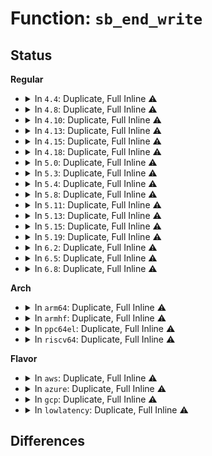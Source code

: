 # Function: <code>sb_end_write</code>

## Status
<b>Regular</b>
<ul>
<li>
<details>
<summary>In <code>4.4</code>: Duplicate, Full Inline ⚠️</summary>

**Collision:** Static Duplication

**Inline:** Full

**Transformation:** False

**Instances:**

```
In fs/open.c (ffffffff812096c5)
Location: include/linux/fs.h:1407
Inline: True
Inline callers:
  - fs/open.c:vfs_fallocate
```
```
In fs/pipe.c (ffffffff812150ba)
Location: include/linux/fs.h:1407
Inline: True
Inline callers:
  - fs/pipe.c:pipe_write
```
```
In fs/inode.c (ffffffff812291d0)
Location: include/linux/fs.h:1407
Inline: True
Inline callers:
  - fs/inode.c:touch_atime
```
```
In fs/namespace.c (ffffffff8122b851)
Location: include/linux/fs.h:1407
Inline: True
Inline callers:
  - fs/namespace.c:mnt_drop_write_file
```
```
In fs/ext4/super.c (ffffffff812ad061)
Location: include/linux/fs.h:1407
Inline: True
```
```
In fs/ext4/mmp.c (ffffffff812d7be5)
Location: include/linux/fs.h:1407
Inline: True
Inline callers:
  - fs/ext4/mmp.c:write_mmp_block
```
</details>
</li>
<li>
<details>
<summary>In <code>4.8</code>: Duplicate, Full Inline ⚠️</summary>

**Collision:** Static Duplication

**Inline:** Full

**Transformation:** False

**Instances:**

```
In fs/open.c (ffffffff8122f4b5)
Location: include/linux/fs.h:1484
Inline: True
Inline callers:
  - fs/open.c:vfs_fallocate
```
```
In fs/pipe.c (ffffffff8123bf3f)
Location: include/linux/fs.h:1484
Inline: True
Inline callers:
  - fs/pipe.c:pipe_write
```
```
In fs/inode.c (ffffffff812518e0)
Location: include/linux/fs.h:1484
Inline: True
Inline callers:
  - fs/inode.c:touch_atime
```
```
In fs/namespace.c (ffffffff81253ff5)
Location: include/linux/fs.h:1484
Inline: True
Inline callers:
  - fs/namespace.c:mnt_drop_write_file
```
```
In fs/ext4/super.c (ffffffff812e1937)
Location: include/linux/fs.h:1484
Inline: True
```
```
In fs/ext4/mmp.c (ffffffff8130795a)
Location: include/linux/fs.h:1484
Inline: True
Inline callers:
  - fs/ext4/mmp.c:write_mmp_block
```
</details>
</li>
<li>
<details>
<summary>In <code>4.10</code>: Duplicate, Full Inline ⚠️</summary>

**Collision:** Static Duplication

**Inline:** Full

**Transformation:** False

**Instances:**

```
In fs/open.c (ffffffff81241a1f)
Location: include/linux/fs.h:1450
Inline: True
Inline callers:
  - fs/open.c:vfs_fallocate
```
```
In fs/read_write.c (ffffffff81246b79)
Location: include/linux/fs.h:1450
Inline: True
Inline callers:
  - fs/read_write.c:vfs_copy_file_range
```
```
In fs/pipe.c (ffffffff8124ecc0)
Location: include/linux/fs.h:1450
Inline: True
Inline callers:
  - fs/pipe.c:pipe_write
```
```
In fs/ioctl.c (ffffffff8125a6ca)
Location: include/linux/fs.h:1450
Inline: True
Inline callers:
  - fs/ioctl.c:ioctl_file_clone
```
```
In fs/inode.c (ffffffff81264ab1)
Location: include/linux/fs.h:1450
Inline: True
Inline callers:
  - fs/inode.c:touch_atime
```
```
In fs/namespace.c (ffffffff81267335)
Location: include/linux/fs.h:1450
Inline: True
Inline callers:
  - fs/namespace.c:mnt_drop_write_file
```
```
In fs/ext4/super.c (ffffffff812f75aa)
Location: include/linux/fs.h:1450
Inline: True
```
```
In fs/ext4/mmp.c (ffffffff8131d94a)
Location: include/linux/fs.h:1450
Inline: True
Inline callers:
  - fs/ext4/mmp.c:write_mmp_block
```
</details>
</li>
<li>
<details>
<summary>In <code>4.13</code>: Duplicate, Full Inline ⚠️</summary>

**Collision:** Static Duplication

**Inline:** Full

**Transformation:** False

**Instances:**

```
In fs/open.c (ffffffff8124de39)
Location: include/linux/fs.h:1466
Inline: True
```
```
In fs/pipe.c (ffffffff8125abc6)
Location: include/linux/fs.h:1466
Inline: True
Inline callers:
  - fs/pipe.c:pipe_write
```
```
In fs/inode.c (ffffffff812722e3)
Location: include/linux/fs.h:1466
Inline: True
Inline callers:
  - fs/inode.c:touch_atime
```
```
In fs/namespace.c (ffffffff81274b95)
Location: include/linux/fs.h:1466
Inline: True
Inline callers:
  - fs/namespace.c:mnt_drop_write_file
```
```
In fs/ext4/mmp.c (ffffffff813145c2)
Location: include/linux/fs.h:1466
Inline: True
Inline callers:
  - fs/ext4/mmp.c:write_mmp_block
```
```
In fs/ext4/super.c (ffffffff8132bf7c)
Location: include/linux/fs.h:1466
Inline: True
```
</details>
</li>
<li>
<details>
<summary>In <code>4.15</code>: Duplicate, Full Inline ⚠️</summary>

**Collision:** Static Duplication

**Inline:** Full

**Transformation:** False

**Instances:**

```
In fs/open.c (ffffffff8126fb29)
Location: include/linux/fs.h:1495
Inline: True
```
```
In fs/pipe.c (ffffffff8127cf63)
Location: include/linux/fs.h:1495
Inline: True
Inline callers:
  - fs/pipe.c:pipe_write
```
```
In fs/inode.c (ffffffff81294bfa)
Location: include/linux/fs.h:1495
Inline: True
Inline callers:
  - fs/inode.c:touch_atime
```
```
In fs/namespace.c (ffffffff812974c9)
Location: include/linux/fs.h:1495
Inline: True
Inline callers:
  - fs/namespace.c:mnt_drop_write_file
  - fs/namespace.c:mnt_drop_write_file_path
  - fs/namespace.c:mnt_want_write_file_path
```
```
In fs/ext4/mmp.c (ffffffff81338d82)
Location: include/linux/fs.h:1495
Inline: True
Inline callers:
  - fs/ext4/mmp.c:write_mmp_block
```
```
In fs/ext4/super.c (ffffffff8135043d)
Location: include/linux/fs.h:1495
Inline: True
```
</details>
</li>
<li>
<details>
<summary>In <code>4.18</code>: Duplicate, Full Inline ⚠️</summary>

**Collision:** Static Duplication

**Inline:** Full

**Transformation:** False

**Instances:**

```
In fs/open.c (ffffffff81295dbc)
Location: include/linux/fs.h:1506
Inline: True
Inline callers:
  - fs/open.c:do_sys_ftruncate
```
```
In fs/pipe.c (ffffffff812a3ee2)
Location: include/linux/fs.h:1506
Inline: True
Inline callers:
  - fs/pipe.c:pipe_write
```
```
In fs/inode.c (ffffffff812bad56)
Location: include/linux/fs.h:1506
Inline: True
Inline callers:
  - fs/inode.c:touch_atime
```
```
In fs/namespace.c (ffffffff812bd6b5)
Location: include/linux/fs.h:1506
Inline: True
Inline callers:
  - fs/namespace.c:mnt_drop_write_file
  - fs/namespace.c:mnt_drop_write
  - fs/namespace.c:mnt_want_write_file_path
```
```
In fs/ext4/mmp.c (ffffffff813672e3)
Location: include/linux/fs.h:1506
Inline: True
Inline callers:
  - fs/ext4/mmp.c:write_mmp_block
```
```
In fs/ext4/super.c (ffffffff8137e5c0)
Location: include/linux/fs.h:1506
Inline: True
```
</details>
</li>
<li>
<details>
<summary>In <code>5.0</code>: Duplicate, Full Inline ⚠️</summary>

**Collision:** Static Duplication

**Inline:** Full

**Transformation:** False

**Instances:**

```
In fs/open.c (ffffffff812aabac)
Location: include/linux/fs.h:1561
Inline: True
Inline callers:
  - fs/open.c:do_sys_ftruncate
```
```
In fs/pipe.c (ffffffff812b9030)
Location: include/linux/fs.h:1561
Inline: True
Inline callers:
  - fs/pipe.c:pipe_write
```
```
In fs/inode.c (ffffffff812cff44)
Location: include/linux/fs.h:1561
Inline: True
Inline callers:
  - fs/inode.c:touch_atime
```
```
In fs/namespace.c (ffffffff812d29a5)
Location: include/linux/fs.h:1561
Inline: True
Inline callers:
  - fs/namespace.c:mnt_drop_write_file
  - fs/namespace.c:mnt_drop_write
```
```
In fs/ext4/mmp.c (ffffffff8137f763)
Location: include/linux/fs.h:1561
Inline: True
Inline callers:
  - fs/ext4/mmp.c:write_mmp_block
```
```
In fs/ext4/super.c (ffffffff81396e70)
Location: include/linux/fs.h:1561
Inline: True
```
</details>
</li>
<li>
<details>
<summary>In <code>5.3</code>: Duplicate, Full Inline ⚠️</summary>

**Collision:** Static Duplication

**Inline:** Full

**Transformation:** False

**Instances:**

```
In fs/open.c (ffffffff812c738a)
Location: include/linux/fs.h:1577
Inline: True
Inline callers:
  - fs/open.c:do_sys_ftruncate
```
```
In fs/pipe.c (ffffffff812d5d7c)
Location: include/linux/fs.h:1577
Inline: True
Inline callers:
  - fs/pipe.c:pipe_write
```
```
In fs/inode.c (ffffffff812ece84)
Location: include/linux/fs.h:1577
Inline: True
Inline callers:
  - fs/inode.c:touch_atime
```
```
In fs/namespace.c (ffffffff812efb75)
Location: include/linux/fs.h:1577
Inline: True
Inline callers:
  - fs/namespace.c:mnt_drop_write_file
  - fs/namespace.c:mnt_drop_write
```
```
In fs/ext4/mmp.c (ffffffff813a8bcc)
Location: include/linux/fs.h:1577
Inline: True
Inline callers:
  - fs/ext4/mmp.c:write_mmp_block
```
```
In fs/ext4/super.c (ffffffff813c0efb)
Location: include/linux/fs.h:1577
Inline: True
```
</details>
</li>
<li>
<details>
<summary>In <code>5.4</code>: Duplicate, Full Inline ⚠️</summary>

**Collision:** Static Duplication

**Inline:** Full

**Transformation:** False

**Instances:**

```
In fs/open.c (ffffffff812d8d9a)
Location: include/linux/fs.h:1603
Inline: True
Inline callers:
  - fs/open.c:do_sys_ftruncate
```
```
In fs/pipe.c (ffffffff812e78ec)
Location: include/linux/fs.h:1603
Inline: True
Inline callers:
  - fs/pipe.c:pipe_write
```
```
In fs/inode.c (ffffffff812fea14)
Location: include/linux/fs.h:1603
Inline: True
Inline callers:
  - fs/inode.c:touch_atime
```
```
In fs/namespace.c (ffffffff81301645)
Location: include/linux/fs.h:1603
Inline: True
Inline callers:
  - fs/namespace.c:mnt_drop_write_file
  - fs/namespace.c:mnt_drop_write
```
```
In fs/ext4/mmp.c (ffffffff813c1adc)
Location: include/linux/fs.h:1603
Inline: True
Inline callers:
  - fs/ext4/mmp.c:write_mmp_block
```
```
In fs/ext4/super.c (ffffffff813da24b)
Location: include/linux/fs.h:1603
Inline: True
```
</details>
</li>
<li>
<details>
<summary>In <code>5.8</code>: Duplicate, Full Inline ⚠️</summary>

**Collision:** Static Duplication

**Inline:** Full

**Transformation:** False

**Instances:**

```
In fs/open.c (ffffffff8130ebda)
Location: include/linux/fs.h:1627
Inline: True
Inline callers:
  - fs/open.c:do_sys_ftruncate
```
```
In fs/pipe.c (ffffffff8131f7bf)
Location: include/linux/fs.h:1627
Inline: True
Inline callers:
  - fs/pipe.c:pipe_write
```
```
In fs/inode.c (ffffffff81337ab4)
Location: include/linux/fs.h:1627
Inline: True
Inline callers:
  - fs/inode.c:touch_atime
```
```
In fs/namespace.c (ffffffff8133a725)
Location: include/linux/fs.h:1627
Inline: True
Inline callers:
  - fs/namespace.c:mnt_drop_write_file
  - fs/namespace.c:mnt_drop_write
```
```
In fs/ext4/mmp.c (ffffffff8140dda9)
Location: include/linux/fs.h:1627
Inline: True
Inline callers:
  - fs/ext4/mmp.c:write_mmp_block
```
```
In fs/ext4/super.c (ffffffff81427121)
Location: include/linux/fs.h:1627
Inline: True
```
</details>
</li>
<li>
<details>
<summary>In <code>5.11</code>: Duplicate, Full Inline ⚠️</summary>

**Collision:** Static Duplication

**Inline:** Full

**Transformation:** False

**Instances:**

```
In fs/open.c (ffffffff8131aec4)
Location: include/linux/fs.h:1614
Inline: True
Inline callers:
  - fs/open.c:do_sys_ftruncate
```
```
In fs/pipe.c (ffffffff8132acdd)
Location: include/linux/fs.h:1614
Inline: True
Inline callers:
  - fs/pipe.c:pipe_write
```
```
In fs/inode.c (ffffffff813433fc)
Location: include/linux/fs.h:1614
Inline: True
Inline callers:
  - fs/inode.c:touch_atime
```
```
In fs/namespace.c (ffffffff81346a79)
Location: include/linux/fs.h:1614
Inline: True
Inline callers:
  - fs/namespace.c:mnt_drop_write_file
  - fs/namespace.c:mnt_drop_write
  - fs/namespace.c:mnt_want_write
```
```
In fs/ext4/mmp.c (ffffffff814211f2)
Location: include/linux/fs.h:1614
Inline: True
Inline callers:
  - fs/ext4/mmp.c:write_mmp_block
```
```
In fs/ext4/super.c (ffffffff8143ef15)
Location: include/linux/fs.h:1614
Inline: True
```
</details>
</li>
<li>
<details>
<summary>In <code>5.13</code>: Duplicate, Full Inline ⚠️</summary>

**Collision:** Static Duplication

**Inline:** Full

**Transformation:** False

**Instances:**

```
In fs/open.c (ffffffff8132102f)
Location: include/linux/fs.h:1783
Inline: True
Inline callers:
  - fs/open.c:do_sys_ftruncate
```
```
In fs/pipe.c (ffffffff81330990)
Location: include/linux/fs.h:1783
Inline: True
Inline callers:
  - fs/pipe.c:pipe_write
```
```
In fs/inode.c (ffffffff813496ec)
Location: include/linux/fs.h:1783
Inline: True
Inline callers:
  - fs/inode.c:touch_atime
```
```
In fs/namespace.c (ffffffff8134cd5f)
Location: include/linux/fs.h:1783
Inline: True
Inline callers:
  - fs/namespace.c:mnt_drop_write_file
  - fs/namespace.c:mnt_drop_write
  - fs/namespace.c:mnt_want_write
```
```
In fs/io_uring.c (ffffffff8139a8f3)
Location: include/linux/fs.h:1783
Inline: True
Inline callers:
  - fs/io_uring.c:io_complete_rw_iopoll
```
```
In fs/ext4/mmp.c (ffffffff814279a2)
Location: include/linux/fs.h:1783
Inline: True
Inline callers:
  - fs/ext4/mmp.c:write_mmp_block
```
```
In fs/ext4/super.c (ffffffff81444d55)
Location: include/linux/fs.h:1783
Inline: True
```
</details>
</li>
<li>
<details>
<summary>In <code>5.15</code>: Duplicate, Full Inline ⚠️</summary>

**Collision:** Static Duplication

**Inline:** Full

**Transformation:** False

**Instances:**

```
In fs/open.c (ffffffff8136e50f)
Location: include/linux/fs.h:1833
Inline: True
Inline callers:
  - fs/open.c:do_sys_ftruncate
```
```
In fs/pipe.c (ffffffff8137e110)
Location: include/linux/fs.h:1833
Inline: True
Inline callers:
  - fs/pipe.c:pipe_write
```
```
In fs/inode.c (ffffffff8139743c)
Location: include/linux/fs.h:1833
Inline: True
Inline callers:
  - fs/inode.c:touch_atime
```
```
In fs/namespace.c (ffffffff8139accf)
Location: include/linux/fs.h:1833
Inline: True
Inline callers:
  - fs/namespace.c:mnt_drop_write_file
  - fs/namespace.c:mnt_drop_write
  - fs/namespace.c:mnt_want_write
```
```
In fs/io_uring.c (ffffffff813eb91a)
Location: include/linux/fs.h:1833
Inline: True
Inline callers:
  - fs/io_uring.c:kiocb_done
  - fs/io_uring.c:io_complete_rw_iopoll
  - fs/io_uring.c:io_complete_rw
```
```
In fs/ext4/mmp.c (ffffffff8147b66d)
Location: include/linux/fs.h:1833
Inline: True
Inline callers:
  - fs/ext4/mmp.c:write_mmp_block
```
```
In fs/ext4/super.c (ffffffff81498be5)
Location: include/linux/fs.h:1833
Inline: True
```
</details>
</li>
<li>
<details>
<summary>In <code>5.19</code>: Duplicate, Full Inline ⚠️</summary>

**Collision:** Static Duplication

**Inline:** Full

**Transformation:** False

**Instances:**

```
In fs/open.c (ffffffff813ecc6a)
Location: include/linux/fs.h:1724
Inline: True
Inline callers:
  - fs/open.c:do_sys_ftruncate
```
```
In fs/pipe.c (ffffffff813fdd4d)
Location: include/linux/fs.h:1724
Inline: True
Inline callers:
  - fs/pipe.c:pipe_write
```
```
In fs/inode.c (ffffffff81419613)
Location: include/linux/fs.h:1724
Inline: True
Inline callers:
  - fs/inode.c:touch_atime
```
```
In fs/namespace.c (ffffffff8141e6fe)
Location: include/linux/fs.h:1724
Inline: True
Inline callers:
  - fs/namespace.c:mnt_drop_write_file
  - fs/namespace.c:mnt_drop_write
  - fs/namespace.c:mnt_want_write
```
```
In fs/ext4/mmp.c (ffffffff814fdb25)
Location: include/linux/fs.h:1724
Inline: True
Inline callers:
  - fs/ext4/mmp.c:write_mmp_block
```
```
In fs/ext4/super.c (ffffffff81523abb)
Location: include/linux/fs.h:1724
Inline: True
```
```
In io_uring/io_uring.c (ffffffff816ca791)
Location: include/linux/fs.h:1724
Inline: True
```
</details>
</li>
<li>
<details>
<summary>In <code>6.2</code>: Duplicate, Full Inline ⚠️</summary>

**Collision:** Static Duplication

**Inline:** Full

**Transformation:** False

**Instances:**

```
In fs/open.c (ffffffff814751f5)
Location: include/linux/fs.h:1839
Inline: True
Inline callers:
  - fs/open.c:do_sys_ftruncate
```
```
In fs/pipe.c (ffffffff8148796d)
Location: include/linux/fs.h:1839
Inline: True
Inline callers:
  - fs/pipe.c:pipe_write
```
```
In fs/inode.c (ffffffff814a5053)
Location: include/linux/fs.h:1839
Inline: True
Inline callers:
  - fs/inode.c:touch_atime
```
```
In fs/namespace.c (ffffffff814aae0e)
Location: include/linux/fs.h:1839
Inline: True
Inline callers:
  - fs/namespace.c:mnt_drop_write_file
  - fs/namespace.c:mnt_drop_write
  - fs/namespace.c:mnt_want_write
```
```
In fs/ext4/mmp.c (ffffffff81598310)
Location: include/linux/fs.h:1839
Inline: True
Inline callers:
  - fs/ext4/mmp.c:write_mmp_block
```
```
In fs/ext4/super.c (ffffffff815c0ca2)
Location: include/linux/fs.h:1839
Inline: True
```
```
In io_uring/rw.c (ffffffff817a38d5)
Location: include/linux/fs.h:1839
Inline: True
```
</details>
</li>
<li>
<details>
<summary>In <code>6.5</code>: Duplicate, Full Inline ⚠️</summary>

**Collision:** Static Duplication

**Inline:** Full

**Transformation:** False

**Instances:**

```
In fs/open.c (ffffffff814a9b8f)
Location: include/linux/fs.h:1519
Inline: True
Inline callers:
  - fs/open.c:do_sys_ftruncate
```
```
In fs/pipe.c (ffffffff814bc7dd)
Location: include/linux/fs.h:1519
Inline: True
Inline callers:
  - fs/pipe.c:pipe_write
```
```
In fs/inode.c (ffffffff814da2d3)
Location: include/linux/fs.h:1519
Inline: True
Inline callers:
  - fs/inode.c:touch_atime
```
```
In fs/namespace.c (ffffffff814dfcc1)
Location: include/linux/fs.h:1519
Inline: True
Inline callers:
  - fs/namespace.c:mnt_drop_write_file
  - fs/namespace.c:mnt_drop_write
  - fs/namespace.c:mnt_want_write
```
```
In fs/quota/quota.c (ffffffff8156097a)
Location: include/linux/fs.h:1519
Inline: True
Inline callers:
  - fs/quota/quota.c:quotactl_block
```
```
In fs/ext4/mmp.c (ffffffff815cee39)
Location: include/linux/fs.h:1519
Inline: True
Inline callers:
  - fs/ext4/mmp.c:write_mmp_block
```
```
In fs/ext4/super.c (ffffffff815f8422)
Location: include/linux/fs.h:1519
Inline: True
```
```
In io_uring/rw.c (ffffffff817e4908)
Location: include/linux/fs.h:1519
Inline: True
```
</details>
</li>
<li>
<details>
<summary>In <code>6.8</code>: Duplicate, Full Inline ⚠️</summary>

**Collision:** Static Duplication

**Inline:** Full

**Transformation:** False

**Instances:**

```
In kernel/acct.c (ffffffff81229c7e)
Location: include/linux/fs.h:1727
Inline: True
Inline callers:
  - kernel/acct.c:do_acct_process
```
```
In fs/open.c (ffffffff814da0a7)
Location: include/linux/fs.h:1727
Inline: True
Inline callers:
  - fs/open.c:vfs_fallocate
  - fs/open.c:do_sys_ftruncate
```
```
In fs/read_write.c (ffffffff814e1f9f)
Location: include/linux/fs.h:1727
Inline: True
Inline callers:
  - fs/read_write.c:vfs_copy_file_range
  - fs/read_write.c:vfs_writev
  - fs/read_write.c:vfs_iter_write
  - fs/read_write.c:vfs_iocb_iter_write
  - fs/read_write.c:vfs_write
```
```
In fs/pipe.c (ffffffff814eed18)
Location: include/linux/fs.h:1727
Inline: True
Inline callers:
  - fs/pipe.c:pipe_write
```
```
In fs/inode.c (ffffffff8150c8be)
Location: include/linux/fs.h:1727
Inline: True
Inline callers:
  - fs/inode.c:touch_atime
```
```
In fs/namespace.c (ffffffff81512bc1)
Location: include/linux/fs.h:1727
Inline: True
Inline callers:
  - fs/namespace.c:mnt_drop_write_file
  - fs/namespace.c:mnt_drop_write
  - fs/namespace.c:mnt_want_write
```
```
In fs/splice.c (ffffffff81532100)
Location: include/linux/fs.h:1727
Inline: True
Inline callers:
  - fs/splice.c:do_splice
  - fs/splice.c:direct_splice_actor
```
```
In fs/remap_range.c (ffffffff8153c7ec)
Location: include/linux/fs.h:1727
Inline: True
Inline callers:
  - fs/remap_range.c:vfs_clone_file_range
```
```
In fs/aio.c (ffffffff81560541)
Location: include/linux/fs.h:1727
Inline: True
Inline callers:
  - fs/aio.c:aio_complete_rw
```
```
In fs/backing-file.c (ffffffff81581c7c)
Location: include/linux/fs.h:1727
Inline: True
Inline callers:
  - fs/backing-file.c:backing_aio_rw_complete
```
```
In fs/coredump.c (ffffffff81586e5d)
Location: include/linux/fs.h:1727
Inline: True
Inline callers:
  - fs/coredump.c:do_coredump
```
```
In fs/quota/quota.c (ffffffff8159706a)
Location: include/linux/fs.h:1727
Inline: True
Inline callers:
  - fs/quota/quota.c:quotactl_block
```
```
In fs/ext4/mmp.c (ffffffff816076c9)
Location: include/linux/fs.h:1727
Inline: True
Inline callers:
  - fs/ext4/mmp.c:write_mmp_block
```
```
In fs/ext4/super.c (ffffffff81630fd2)
Location: include/linux/fs.h:1727
Inline: True
```
```
In io_uring/rw.c (ffffffff8182885e)
Location: include/linux/fs.h:1727
Inline: True
```
</details>
</li>
</ul>
<b>Arch</b>
<ul>
<li>
<details>
<summary>In <code>arm64</code>: Duplicate, Full Inline ⚠️</summary>

**Collision:** Static Duplication

**Inline:** Full

**Transformation:** False

**Instances:**

```
In fs/open.c (ffff80001037e110)
Location: include/linux/fs.h:1603
Inline: True
Inline callers:
  - fs/open.c:do_sys_ftruncate
```
```
In fs/pipe.c (ffff8000103905e0)
Location: include/linux/fs.h:1603
Inline: True
Inline callers:
  - fs/pipe.c:pipe_write
```
```
In fs/inode.c (ffff8000103af93c)
Location: include/linux/fs.h:1603
Inline: True
Inline callers:
  - fs/inode.c:touch_atime
```
```
In fs/namespace.c (ffff8000103b4aa0)
Location: include/linux/fs.h:1603
Inline: True
Inline callers:
  - fs/namespace.c:mnt_drop_write_file
  - fs/namespace.c:mnt_drop_write
```
```
In fs/ext4/mmp.c (ffff800010498f20)
Location: include/linux/fs.h:1603
Inline: True
Inline callers:
  - fs/ext4/mmp.c:write_mmp_block
```
```
In fs/ext4/super.c (ffff8000104ad8a0)
Location: include/linux/fs.h:1603
Inline: True
```
</details>
</li>
<li>
<details>
<summary>In <code>armhf</code>: Duplicate, Full Inline ⚠️</summary>

**Collision:** Static Duplication

**Inline:** Full

**Transformation:** False

**Instances:**

```
In fs/open.c (c0568ae4)
Location: include/linux/fs.h:1603
Inline: True
Inline callers:
  - fs/open.c:do_sys_ftruncate
```
```
In fs/pipe.c (c0577044)
Location: include/linux/fs.h:1603
Inline: True
Inline callers:
  - fs/pipe.c:pipe_write
```
```
In fs/inode.c (c058f724)
Location: include/linux/fs.h:1603
Inline: True
Inline callers:
  - fs/inode.c:touch_atime
```
```
In fs/namespace.c (c0592c44)
Location: include/linux/fs.h:1603
Inline: True
Inline callers:
  - fs/namespace.c:mnt_drop_write_file
  - fs/namespace.c:mnt_drop_write
```
```
In fs/ext4/mmp.c (c065ac84)
Location: include/linux/fs.h:1603
Inline: True
Inline callers:
  - fs/ext4/mmp.c:write_mmp_block
```
```
In fs/ext4/super.c (c0676620)
Location: include/linux/fs.h:1603
Inline: True
```
</details>
</li>
<li>
<details>
<summary>In <code>ppc64el</code>: Duplicate, Full Inline ⚠️</summary>

**Collision:** Static Duplication

**Inline:** Full

**Transformation:** False

**Instances:**

```
In fs/open.c (c000000000473b64)
Location: include/linux/fs.h:1603
Inline: True
Inline callers:
  - fs/open.c:do_sys_ftruncate
```
```
In fs/pipe.c (c000000000488278)
Location: include/linux/fs.h:1603
Inline: True
Inline callers:
  - fs/pipe.c:pipe_write
```
```
In fs/inode.c (c0000000004ab530)
Location: include/linux/fs.h:1603
Inline: True
Inline callers:
  - fs/inode.c:touch_atime
```
```
In fs/namespace.c (c0000000004b0ed4)
Location: include/linux/fs.h:1603
Inline: True
Inline callers:
  - fs/namespace.c:mnt_drop_write_file
  - fs/namespace.c:mnt_drop_write
```
```
In fs/ext4/mmp.c (c0000000005c34c4)
Location: include/linux/fs.h:1603
Inline: True
Inline callers:
  - fs/ext4/mmp.c:write_mmp_block
```
```
In fs/ext4/super.c (c0000000005e6670)
Location: include/linux/fs.h:1603
Inline: True
```
</details>
</li>
<li>
<details>
<summary>In <code>riscv64</code>: Duplicate, Full Inline ⚠️</summary>

**Collision:** Static Duplication

**Inline:** Full

**Transformation:** False

**Instances:**

```
In fs/open.c (ffffffe000253eb4)
Location: include/linux/fs.h:1603
Inline: True
Inline callers:
  - fs/open.c:do_sys_ftruncate
```
```
In fs/pipe.c (ffffffe00025ff5e)
Location: include/linux/fs.h:1603
Inline: True
Inline callers:
  - fs/pipe.c:pipe_write
```
```
In fs/inode.c (ffffffe000274358)
Location: include/linux/fs.h:1603
Inline: True
Inline callers:
  - fs/inode.c:touch_atime
```
```
In fs/namespace.c (ffffffe0002775b2)
Location: include/linux/fs.h:1603
Inline: True
Inline callers:
  - fs/namespace.c:mnt_drop_write_file
  - fs/namespace.c:mnt_drop_write
```
```
In fs/ext4/mmp.c (ffffffe00031cdc4)
Location: include/linux/fs.h:1603
Inline: True
Inline callers:
  - fs/ext4/mmp.c:write_mmp_block
```
```
In fs/ext4/super.c (ffffffe000330c2c)
Location: include/linux/fs.h:1603
Inline: True
```
</details>
</li>
</ul>
<b>Flavor</b>
<ul>
<li>
<details>
<summary>In <code>aws</code>: Duplicate, Full Inline ⚠️</summary>

**Collision:** Static Duplication

**Inline:** Full

**Transformation:** False

**Instances:**

```
In fs/open.c (ffffffff812d137a)
Location: include/linux/fs.h:1603
Inline: True
Inline callers:
  - fs/open.c:do_sys_ftruncate
```
```
In fs/pipe.c (ffffffff812dfecc)
Location: include/linux/fs.h:1603
Inline: True
Inline callers:
  - fs/pipe.c:pipe_write
```
```
In fs/inode.c (ffffffff812f6ff4)
Location: include/linux/fs.h:1603
Inline: True
Inline callers:
  - fs/inode.c:touch_atime
```
```
In fs/namespace.c (ffffffff812f9c25)
Location: include/linux/fs.h:1603
Inline: True
Inline callers:
  - fs/namespace.c:mnt_drop_write_file
  - fs/namespace.c:mnt_drop_write
```
```
In fs/ext4/mmp.c (ffffffff813ba0bc)
Location: include/linux/fs.h:1603
Inline: True
Inline callers:
  - fs/ext4/mmp.c:write_mmp_block
```
```
In fs/ext4/super.c (ffffffff813d282b)
Location: include/linux/fs.h:1603
Inline: True
```
</details>
</li>
<li>
<details>
<summary>In <code>azure</code>: Duplicate, Full Inline ⚠️</summary>

**Collision:** Static Duplication

**Inline:** Full

**Transformation:** False

**Instances:**

```
In fs/open.c (ffffffff812c1ffa)
Location: include/linux/fs.h:1603
Inline: True
Inline callers:
  - fs/open.c:do_sys_ftruncate
```
```
In fs/pipe.c (ffffffff812d0b0c)
Location: include/linux/fs.h:1603
Inline: True
Inline callers:
  - fs/pipe.c:pipe_write
```
```
In fs/inode.c (ffffffff812e7c14)
Location: include/linux/fs.h:1603
Inline: True
Inline callers:
  - fs/inode.c:touch_atime
```
```
In fs/namespace.c (ffffffff812ea845)
Location: include/linux/fs.h:1603
Inline: True
Inline callers:
  - fs/namespace.c:mnt_drop_write_file
  - fs/namespace.c:mnt_drop_write
```
```
In fs/ext4/mmp.c (ffffffff813aab4c)
Location: include/linux/fs.h:1603
Inline: True
Inline callers:
  - fs/ext4/mmp.c:write_mmp_block
```
```
In fs/ext4/super.c (ffffffff813c32ab)
Location: include/linux/fs.h:1603
Inline: True
```
</details>
</li>
<li>
<details>
<summary>In <code>gcp</code>: Duplicate, Full Inline ⚠️</summary>

**Collision:** Static Duplication

**Inline:** Full

**Transformation:** False

**Instances:**

```
In fs/open.c (ffffffff812cf18a)
Location: include/linux/fs.h:1603
Inline: True
Inline callers:
  - fs/open.c:do_sys_ftruncate
```
```
In fs/pipe.c (ffffffff812ddcdc)
Location: include/linux/fs.h:1603
Inline: True
Inline callers:
  - fs/pipe.c:pipe_write
```
```
In fs/inode.c (ffffffff812f4e04)
Location: include/linux/fs.h:1603
Inline: True
Inline callers:
  - fs/inode.c:touch_atime
```
```
In fs/namespace.c (ffffffff812f7a15)
Location: include/linux/fs.h:1603
Inline: True
Inline callers:
  - fs/namespace.c:mnt_drop_write_file
  - fs/namespace.c:mnt_drop_write
```
```
In fs/ext4/mmp.c (ffffffff813b791c)
Location: include/linux/fs.h:1603
Inline: True
Inline callers:
  - fs/ext4/mmp.c:write_mmp_block
```
```
In fs/ext4/super.c (ffffffff813cfcbb)
Location: include/linux/fs.h:1603
Inline: True
```
</details>
</li>
<li>
<details>
<summary>In <code>lowlatency</code>: Duplicate, Full Inline ⚠️</summary>

**Collision:** Static Duplication

**Inline:** Full

**Transformation:** False

**Instances:**

```
In fs/open.c (ffffffff812dff9a)
Location: include/linux/fs.h:1603
Inline: True
Inline callers:
  - fs/open.c:do_sys_ftruncate
```
```
In fs/pipe.c (ffffffff812eec5c)
Location: include/linux/fs.h:1603
Inline: True
Inline callers:
  - fs/pipe.c:pipe_write
```
```
In fs/inode.c (ffffffff81305f94)
Location: include/linux/fs.h:1603
Inline: True
Inline callers:
  - fs/inode.c:touch_atime
```
```
In fs/namespace.c (ffffffff81308d55)
Location: include/linux/fs.h:1603
Inline: True
Inline callers:
  - fs/namespace.c:mnt_drop_write_file
  - fs/namespace.c:mnt_drop_write
```
```
In fs/ext4/mmp.c (ffffffff813cc612)
Location: include/linux/fs.h:1603
Inline: True
Inline callers:
  - fs/ext4/mmp.c:write_mmp_block
```
```
In fs/ext4/super.c (ffffffff813e52b6)
Location: include/linux/fs.h:1603
Inline: True
```
</details>
</li>
</ul>

## Differences

